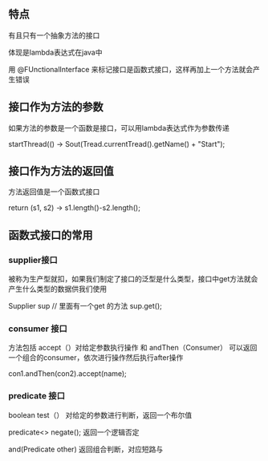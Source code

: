 ## 特点
有且只有一个抽象方法的接口

体现是lambda表达式在java中

用 @FUnctionalInterface 来标记接口是函数式接口，这样再加上一个方法就会产生错误

## 接口作为方法的参数
如果方法的参数是一个函数是接口，可以用lambda表达式作为参数传递

startThread(() -> Sout(Tread.currentTread().getName() + "Start");

## 接口作为方法的返回值
方法返回值是一个函数式接口

return (s1, s2) -> s1.length()-s2.length();

## 函数式接口的常用

### supplier接口
被称为生产型就扣，如果我们制定了接口的泛型是什么类型，接口中get方法就会产生什么类型的数据供我们使用

Supplier<String> sup // 里面有一个get 的方法 sup.get();

### consumer 接口
方法包括 accept（）对给定参数执行操作 和 andThen（Consumer）  可以返回一个组合的consumer，依次进行操作然后执行after操作

con1.andThen(con2).accept(name);

### predicate 接口
boolean test（） 对给定的参数进行判断，返回一个布尔值

predicate<> negate(); 返回一个逻辑否定

and(Predicate other) 返回组合判断，对应短路与


